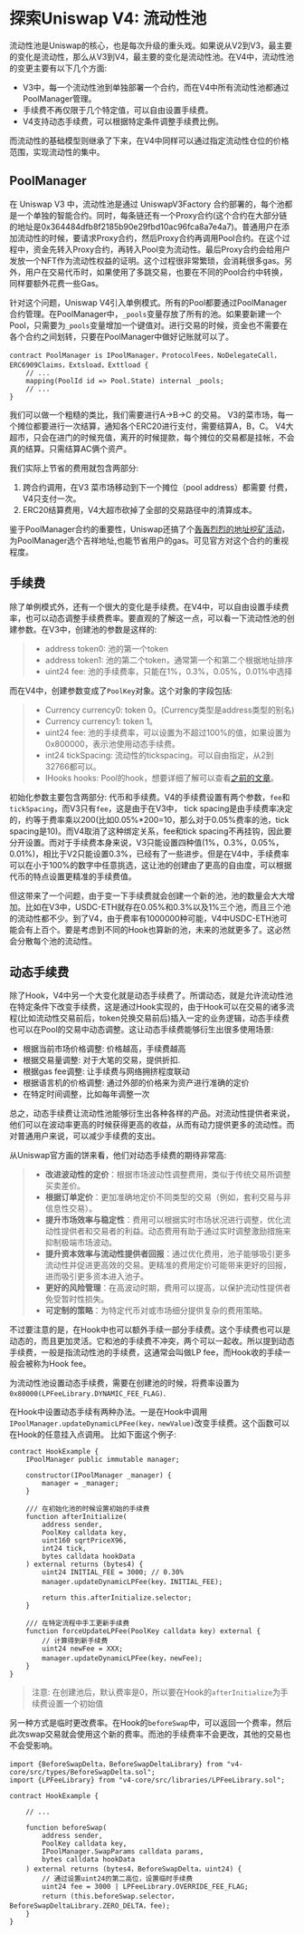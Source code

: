 # 探索Uniswap V4: 流动性池

流动性池是Uniswap的核心，也是每次升级的重头戏。如果说从V2到V3，最主要的变化是流动性，那么从V3到V4，最主要的变化是流动性池。在V4中，流动性池的变更主要有以下几个方面: 

* V3中，每一个流动性池到单独部署一个合约，而在V4中所有流动性池都通过PoolManager管理。
* 手续费不再仅限于几个特定值，可以自由设置手续费。
* V4支持动态手续费，可以根据特定条件调整手续费比例。

而流动性的基础模型则继承了下来，在V4中同样可以通过指定流动性仓位的价格范围，实现流动性的集中。

## PoolManager

在 Uniswap V3 中，流动性池是通过 UniswapV3Factory 合约部署的，每个池都是一个单独的智能合约。同时，每条链还有一个Proxy合约(这个合约在大部分链的地址是0x364484dfb8f2185b90e29fbd10ac96fca8a7e4a7)。普通用户在添加流动性的时候，要请求Proxy合约，然后Proxy合约再调用Pool合约。在这个过程中，资金先转入Proxy合约，再转入Pool变为流动性。最后Proxy合约会给用户发放一个NFT作为流动性权益的证明。这个过程很非常繁琐，会消耗很多gas。另外，用户在交易代币时，如果使用了多跳交易，也要在不同的Pool合约中转换，同样要额外花费一些Gas。

针对这个问题，Uniswap V4引入单例模式。所有的Pool都要通过PoolManager合约管理。在PoolManager中，`_pools`变量存放了所有的池。如果要新建一个Pool，只需要为`_pools`变量增加一个键值对。进行交易的时候，资金也不需要在各个合约之间划转，只要在PoolManager中做好记账就可以了。

```solidity
contract PoolManager is IPoolManager，ProtocolFees，NoDelegateCall，ERC6909Claims，Extsload，Exttload {
    // ...
    mapping(PoolId id => Pool.State) internal _pools;
	// ...
}
```

我们可以做一个粗糙的类比，我们需要进行A->B->C 的交易。
V3的菜市场，每一个摊位都要进行一次结算，通知各个ERC20进行支付，需要结算A，B，C。
V4大超市，只会在进门的时候充值，离开的时候提款，每个摊位的交易都是挂帐，不会真的结算。只需结算AC俩个资产。

我们实际上节省的费用就包含两部分:
1. 跨合约调用，在V3 菜市场移动到下一个摊位（pool address）都需要 付费，V4只支付一次。
2. ERC20结算费用，V4大超市砍掉了全部的交易路径中的清算成本。


鉴于PoolManager合约的重要性，Uniswap还搞了个[轰轰烈烈的地址挖矿活动](https://v4-address.uniswap.org/)， 为PoolManager选个吉祥地址,也能节省用户的gas。可见官方对这个合约的重视程度。

## 手续费

除了单例模式外，还有一个很大的变化是手续费。在V4中，可以自由设置手续费率，也可以动态调整手续费费率。要直观的了解这一点，可以看一下流动性池的创建参数。在V3中，创建池的参数是这样的:

> * address token0: 池的第一个token
> * address token1: 池的第二个token，通常第一个和第二个根据地址排序
> * uint24 fee: 池的手续费率，只能在1%，0.3%，0.05%，0.01%中选择

而在V4中，创建参数变成了`PoolKey`对象。这个对象的字段包括: 

> * Currency currency0: token 0。(Currency类型是address类型的别名)
> *  Currency currency1: token 1。
> *  uint24 fee: 池的手续费率，可以设置为不超过100%的值，如果设置为0x800000，表示池使用动态手续费。
> * int24 tickSpacing: 流动性的tickspacing。可以自由指定，从2到32766都可以。
> *  IHooks hooks: Pool的hook，想要详细了解可以查看[之前的文章](https://github.com/antalpha-labs/zelos)。

初始化参数主要包含两部分: 代币和手续费。V4的手续费设置有两个参数，`fee`和`tickSpacing`，而V3只有`fee`，这是由于在V3中， tick spacing是由手续费率决定的，约等于费率乘以200(比如0.05%*200=10，那么对于0.05%费率的池，tick spacing是10)。而V4取消了这种绑定关系，fee和tick spacing不再挂钩，因此要分开设置。而对于手续费本身来说，V3只能设置四种值(1%，0.3%，0.05%，0.01%)，相比于V2只能设置0.3%，已经有了一些进步。但是在V4中，手续费率可以在小于100%的数字中任意挑选，这让池的创建由了更高的自由度，可以根据代币的特点设置更精准的手续费值。

但这带来了一个问题，由于变一下手续费就会创建一个新的池，池的数量会大大增加。比如在V3中，USDC-ETH就存在0.05%和0.3%以及1%三个池，而且三个池的流动性都不少。到了V4，由于费率有1000000种可能，V4中USDC-ETH池可能会有上百个。要是考虑到不同的Hook也算新的池，未来的池就更多了。这必然会分散每个池的流动性。

## 动态手续费

除了Hook，V4中另一个大变化就是动态手续费了。所谓动态，就是允许流动性池在特定条件下改变手续费，这是通过Hook实现的，由于Hook可以在交易的诸多流程(比如流动性交易前后，token兑换交易前后)插入一定的业务逻辑，动态手续费也可以在Pool的交易中动态调整。这让动态手续费能够衍生出很多使用场景: 

* 根据当前市场价格调整: 价格越高，手续费越高
* 根据交易量调整: 对于大笔的交易，提供折扣.
* 根据gas fee调整: 让手续费与网络拥挤程度联动
* 根据语言机的价格调整: 通过外部的价格来为资产进行准确的定价
* 在特定时间调整，比如每年调整一次

总之，动态手续费让流动性池能够衍生出各种各样的产品。对流动性提供者来说，他们可以在波动率更高的时候获得更高的收益，从而有动力提供更多的流动性。而对普通用户来说，可以减少手续费的支出。

从Uniswap官方画的饼来看，他们对动态手续费的期待非常高: 

> * **改进波动性的定价**：根据市场波动性调整费用，类似于传统交易所调整买卖差价。
> * **根据订单定价**：更加准确地定价不同类型的交易（例如，套利交易与非信息性交易）。
> * **提升市场效率与稳定性**：费用可以根据实时市场状况进行调整，优化流动性提供者和交易者的利益。动态费用有助于通过实时调整激励措施来抑制极端市场波动。
> * **提升资本效率与流动性提供者回报**：通过优化费用，池子能够吸引更多流动性并促进更高效的交易。更精准的费用定价可能带来更好的回报，进而吸引更多资本进入池子。
> * **更好的风险管理**：在高波动时期，费用可以提高，以保护流动性提供者免受暂时性损失。
> * **可定制的策略**：为特定代币对或市场细分提供复杂的费用策略。

不过要注意的是，在Hook中也可以额外手续一部分手续费。这个手续费也可以是动态的，而且更加灵活。它和池的手续费不冲突，两个可以一起收。所以提到动态手续费，一般是指流动性池的手续费，这通常会叫做LP fee，而Hook收的手续一般会被称为Hook fee。

为流动性池设置动态手续费，需要在创建池的时候，将费率设置为`0x80000(LPFeeLibrary.DYNAMIC_FEE_FLAG)`.

在Hook中设置动态手续有两种办法。一是在Hook中调用`IPoolManager.updateDynamicLPFee(key，newValue)`改变手续费。这个函数可以在Hook的任意挂入点调用。 比如下面这个例子:

```solidity
contract HookExample {
    IPoolManager public immutable manager;

    constructor(IPoolManager _manager) {
        manager = _manager;
    }

    /// 在初始化池的时候设置初始的手续费
    function afterInitialize(
        address sender,
        PoolKey calldata key,
        uint160 sqrtPriceX96,
        int24 tick,
        bytes calldata hookData
    ) external returns (bytes4) {
        uint24 INITIAL_FEE = 3000; // 0.30%
        manager.updateDynamicLPFee(key，INITIAL_FEE);
        
        return this.afterInitialize.selector;
    }

    /// 在特定流程中手工更新手续费
    function forceUpdateLPFee(PoolKey calldata key) external {
        // 计算得到新手续费
        uint24 newFee = XXX;
        manager.updateDynamicLPFee(key，newFee);
    }
}
```

> 注意: 在创建池后，默认费率是0，所以要在Hook的`afterInitialize`为手续费设置一个初始值

另一种方式是临时更改费率。在Hook的`beforeSwap`中，可以返回一个费率，然后此次swap交易就会使用这个新的费率。而池的手续费率不会更改，其他的交易也不会受影响。

```solidity
import {BeforeSwapDelta，BeforeSwapDeltaLibrary} from "v4-core/src/types/BeforeSwapDelta.sol";
import {LPFeeLibrary} from "v4-core/src/libraries/LPFeeLibrary.sol";

contract HookExample {

    // ...

    function beforeSwap(
        address sender,
        PoolKey calldata key,
        IPoolManager.SwapParams calldata params,
        bytes calldata hookData
    ) external returns (bytes4，BeforeSwapDelta，uint24) {
        // 通过设置uint24的第二高位，设置临时手续费
        uint24 fee = 3000 | LPFeeLibrary.OVERRIDE_FEE_FLAG;
        return (this.beforeSwap.selector，BeforeSwapDeltaLibrary.ZERO_DELTA，fee);
    }
}
```

